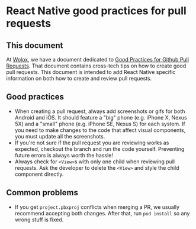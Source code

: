 # React Native good practices for pull requests

## This document

At [Wolox](http://wolox.com.ar), we have a document dedicated to [Good Practices for Github Pull Requests](https://github.com/Wolox/tech-guides/blob/master/git/docs/pull-requests-good-practices.md). That document contains cross-tech tips on how to create good pull requests. This document is intended to add React Native specific information on both how to create and review pull requests.

## Good practices

* When creating a pull request, always add screenshots or gifs for both Android and iOS. It should feature a "big" phone (e.g. iPhone X, Nexus 5X) and a "small" phone (e.g. iPhone SE, Nexus S) for each system. If you need to make changes to the code that affect visual components, you must update all the screenshots.
* If you're not sure if the pull request you are reviewing works as expected, checkout the branch and run the code yourself. Preventing future errors is always worth the hassle!
* Always check for `<View>`s with only one child when reviewing pull requests. Ask the developer to delete the `<View>` and  style the child component directly.

## Common problems

* If you get `project.pbxproj` conflicts when merging a PR, we usually recommend accepting both changes. After that, run `pod install` so any wrong stuff is fixed.

